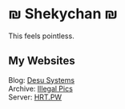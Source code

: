 # ₪ Shekychan ₪
This feels pointless.
## My Websites
Blog: [Desu Systems](https://desu.systems)  
Archive: [Illegal Pics](https://illegal.pics)  
Server: [HRT.PW](https://hrt.pw)  
